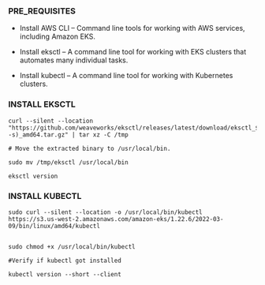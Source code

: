 ### PRE_REQUISITES
+ Install AWS CLI – Command line tools for working with AWS services, including Amazon EKS.

+ Install eksctl – A command line tool for working with EKS clusters that automates many individual tasks.

+ Install kubectl  – A command line tool for working with Kubernetes clusters. 



### INSTALL EKSCTL 

```
curl --silent --location "https://github.com/weaveworks/eksctl/releases/latest/download/eksctl_$(uname -s)_amd64.tar.gz" | tar xz -C /tmp

# Move the extracted binary to /usr/local/bin. 

sudo mv /tmp/eksctl /usr/local/bin

eksctl version
```

### INSTALL KUBECTL
```
sudo curl --silent --location -o /usr/local/bin/kubectl   https://s3.us-west-2.amazonaws.com/amazon-eks/1.22.6/2022-03-09/bin/linux/amd64/kubectl


sudo chmod +x /usr/local/bin/kubectl 

#Verify if kubectl got installed

kubectl version --short --client
```
